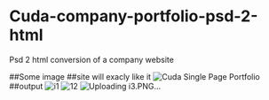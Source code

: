# Cuda-company-portfolio-psd-2-html
Psd 2 html conversion of a company website

##Some image
##site will exacly like it
![Cuda Single Page Portfolio](https://user-images.githubusercontent.com/39440175/104007746-9cc3ed00-51d2-11eb-996d-14675a2ccdec.jpeg)
##output
![i1](https://user-images.githubusercontent.com/39440175/104007770-a5b4be80-51d2-11eb-9eb5-58b02f1804cf.PNG)
![12](https://user-images.githubusercontent.com/39440175/104007777-a8afaf00-51d2-11eb-8c38-d1865ef0734f.PNG)
![Uploading i3.PNG…]()
